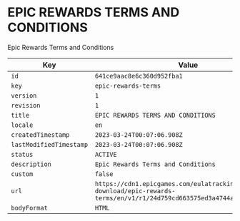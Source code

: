 # EPIC REWARDS TERMS AND CONDITIONS

Epic Rewards Terms and Conditions

| Key | Value |
| --- | ----- |
| `id` | `641ce9aac8e6c360d952fba1` |
| `key` | `epic-rewards-terms` |
| `version` | `1` |
| `revision` | `1` |
| `title` | `EPIC REWARDS TERMS AND CONDITIONS` |
| `locale` | `en` |
| `createdTimestamp` | `2023-03-24T00:07:06.908Z` |
| `lastModifiedTimestamp` | `2023-03-24T00:07:06.908Z` |
| `status` | `ACTIVE` |
| `description` | `Epic Rewards Terms and Conditions` |
| `custom` | `false` |
| `url` | `https://cdn1.epicgames.com/eulatracking-download/epic-rewards-terms/en/v1/r1/24d759cd663575ed3a4744aae2bb73eb.pdf` |
| `bodyFormat` | `HTML` |
